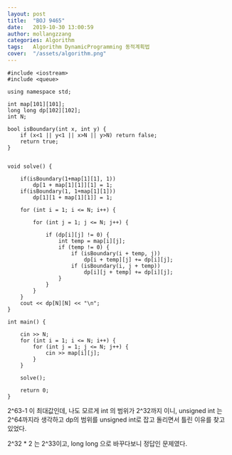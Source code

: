```yaml
---
layout: post
title:  "BOJ 9465"
date:   2019-10-30 13:00:59
author: mollangzzang
categories: Algorithm
tags:	Algorithm DynamicProgramming 동적계획법
cover:  "/assets/algorithm.png"
---
```


```
#include <iostream>
#include <queue>

using namespace std;

int map[101][101];
long long dp[102][102];
int N;

bool isBoundary(int x, int y) {
	if (x<1 || y<1 || x>N || y>N) return false;
	return true;
}


void solve() {

	if(isBoundary(1+map[1][1], 1))
		dp[1 + map[1][1]][1] = 1;
	if(isBoundary(1, 1+map[1][1]))
		dp[1][1 + map[1][1]] = 1;

	for (int i = 1; i <= N; i++) {

		for (int j = 1; j <= N; j++) {

			if (dp[i][j] != 0) {
				int temp = map[i][j];
				if (temp != 0) {
					if (isBoundary(i + temp, j))
						dp[i + temp][j] += dp[i][j];
					if (isBoundary(i, j + temp))
						dp[i][j + temp] += dp[i][j];
				}
			}
		}
	}
	cout << dp[N][N] << "\n";
}

int main() {

	cin >> N;
	for (int i = 1; i <= N; i++) {
		for (int j = 1; j <= N; j++) {
			cin >> map[i][j];
		}
	}

	solve();

	return 0;
}
```

2^63-1 이 최대값인데, 나도 모르게 int 의 범위가 2^32까지 이니, unsigned int 는 2^64까지라 생각하고 dp의 범위를 unsigned int로 잡고 돌리면서 틀린 이유를 찾고 있었다.

2^32 * 2 는 2^33이고, long long 으로 바꾸다보니 정답인 문제였다.

